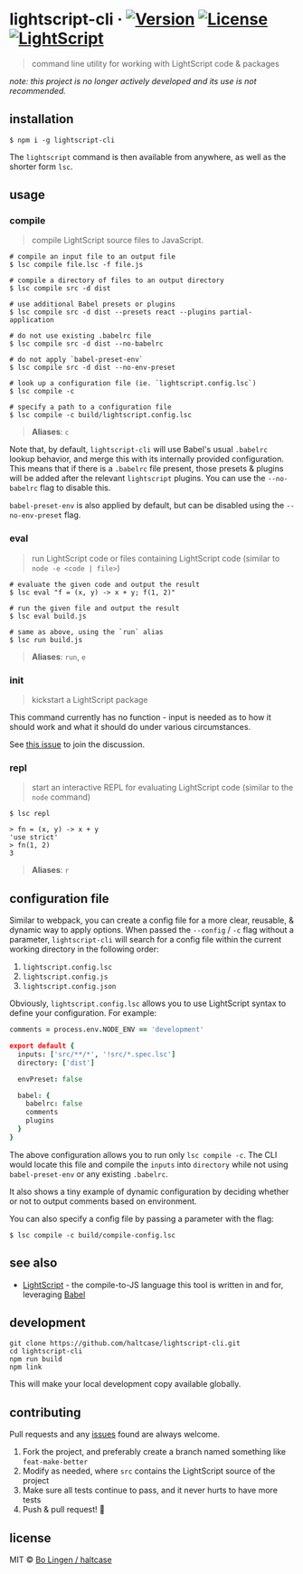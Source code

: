 # lightscript-cli &middot; [![Version](https://img.shields.io/npm/v/lighscript-cli.svg?style=flat-square&maxAge=3600)](https://www.npmjs.com/package/lightscript-cli) [![License](https://img.shields.io/npm/l/lightscript-cli.svg?style=flat-square&maxAge=3600)](https://www.npmjs.com/package/lightscript-cli) [![LightScript](https://img.shields.io/badge/written%20in-lightscript-00a99d.svg)](http://www.lightscript.org)

> command line utility for working with LightScript code & packages

_note: this project is no longer actively developed and its use is not recommended._

## installation

```console
$ npm i -g lightscript-cli
```

The `lightscript` command is then available from anywhere, as well as
the shorter form `lsc`.

## usage

### compile

> compile LightScript source files to JavaScript.

```console
# compile an input file to an output file
$ lsc compile file.lsc -f file.js

# compile a directory of files to an output directory
$ lsc compile src -d dist

# use additional Babel presets or plugins
$ lsc compile src -d dist --presets react --plugins partial-application

# do not use existing .babelrc file
$ lsc compile src -d dist --no-babelrc

# do not apply `babel-preset-env`
$ lsc compile src -d dist --no-env-preset

# look up a configuration file (ie. `lightscript.config.lsc`)
$ lsc compile -c

# specify a path to a configuration file
$ lsc compile -c build/lightscript.config.lsc
```

> **Aliases**: `c`

Note that, by default, `lightscript-cli` will use Babel's usual
`.babelrc` lookup behavior, and merge this with its internally
provided configuration. This means that if there is a `.babelrc`
file present, those presets & plugins will be added after the
relevant `lightscript` plugins. You can use the
`--no-babelrc` flag to disable this.

`babel-preset-env` is also applied by default, but can be disabled
using the `--no-env-preset` flag.

### eval

> run LightScript code or files containing LightScript code (similar to `node -e <code | file>`)

```console
# evaluate the given code and output the result
$ lsc eval "f = (x, y) -> x + y; f(1, 2)"

# run the given file and output the result
$ lsc eval build.js

# same as above, using the `run` alias
$ lsc run build.js
```

> **Aliases**: `run`, `e`

### init

> kickstart a LightScript package

This command currently has no function - input is needed as to how it
should work and what it should do under various circumstances.

See [this issue](https://github.com/haltcase/lightscript-cli/issues/1) to
join the discussion.

### repl

> start an interactive REPL for evaluating LightScript code (similar to the `node` command)

```console
$ lsc repl

> fn = (x, y) -> x + y
'use strict'
> fn(1, 2)
3
```

> **Aliases**: `r`

## configuration file

Similar to webpack, you can create a config file for a more clear,
reusable, & dynamic way to apply options. When passed the
`--config` / `-c` flag without a parameter, `lightscript-cli` will
search for a config file within the current working directory in
the following order:

1. `lightscript.config.lsc`
2. `lightscript.config.js`
3. `lightscript.config.json`

Obviously, `lightscript.config.lsc` allows you to use LightScript
syntax to define your configuration. For example:

```coffeescript
comments = process.env.NODE_ENV == 'development'

export default {
  inputs: ['src/**/*', '!src/*.spec.lsc']
  directory: ['dist']

  envPreset: false

  babel: {
    babelrc: false
    comments
    plugins
  }
}
```

The above configuration allows you to run only `lsc compile -c`. The CLI
would locate this file and compile the `inputs` into `directory` while
not using `babel-preset-env` or any existing `.babelrc`.

It also shows a tiny example of dynamic configuration by deciding
whether or not to output comments based on environment.

You can also specify a config file by passing a parameter with the flag:

```console
$ lsc compile -c build/compile-config.lsc
```

## see also

- [LightScript](http://www.lightscript.org) - the compile-to-JS language this tool is written in and for, leveraging [Babel](https://babeljs.io)

## development

```console
git clone https://github.com/haltcase/lightscript-cli.git
cd lightscript-cli
npm run build
npm link
```

This will make your local development copy available globally.

## contributing

Pull requests and any [issues](https://github.com/haltcase/lightscript-cli/issues)
found are always welcome.

1. Fork the project, and preferably create a branch named something like `feat-make-better`
2. Modify as needed, where `src` contains the LightScript source of the project
3. Make sure all tests continue to pass, and it never hurts to have more tests
4. Push & pull request! :tada:

## license

MIT © [Bo Lingen / haltcase](https://github.com/haltcase)
